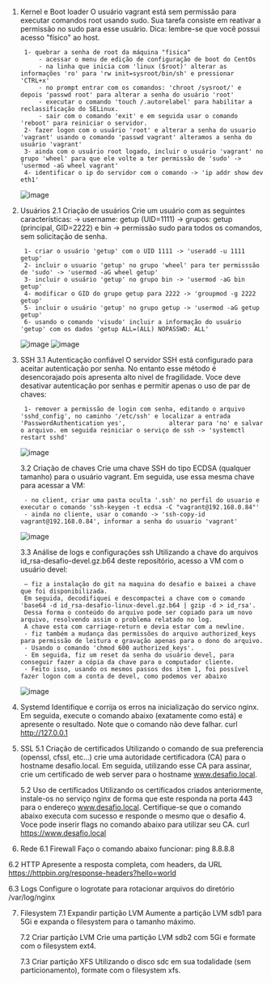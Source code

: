 1. Kernel e Boot loader
	O usuário vagrant está sem permissão para executar comandos root usando sudo. Sua tarefa consiste em reativar a permissão no sudo para esse usuário.
	Dica: lembre-se que você possui acesso "físico" ao host.

		1- quebrar a senha de root da máquina "fisica" 
			- acessar o menu de edição de configuração de boot do CentOs
			- na linha que inicia com 'linux ($root)' alterar as informações 'ro' para 'rw init=sysroot/bin/sh' e pressionar 'CTRL+x'
			- no prompt entrar com os comandos: 'chroot /sysroot/' e depois 'passwd root' para alterar a senha do usuário 'root'
			- executar o comando 'touch /.autorelabel' para habilitar a reclassificação do SELinux.
			- sair com o comando 'exit' e em seguida usar o comando 'reboot' para reiniciar o servidor.
		2- fazer logon com o usuário 'root' e alterar a senha do usuario 'vagrant' usando o comando 'passwd vagrant' alteramos a senha do usuário 'vagrant'
		3- ainda com o usuário root logado, incluir o usuário 'vagrant' no grupo 'wheel' para que ele volte a ter permissão de 'sudo' -> 'usermod -aG wheel vagrant'
		4- identificar o ip do servidor com o comando -> 'ip addr show dev eth1'

	 ![image](https://user-images.githubusercontent.com/109318929/188898147-80f89931-d4d0-4264-9453-268af691af5e.png)

2. Usuários
	2.1 Criação de usuários
	Crie um usuário com as seguintes características:
	     ->	username: getup (UID=1111)
	     ->	grupos: getup (principal, GID=2222) e bin
	     ->	permissão sudo para todos os comandos, sem solicitação de senha.  	             
		     	               	             
		1- criar o usuário 'getup' com o UID 1111 -> 'useradd -u 1111 getup'
		2- incluir o usuario 'getup' no grupo 'wheel' para ter permisssão de 'sudo' -> 'usermod -aG wheel getup'
		3- incluir o usuário 'getup' no grupo bin -> 'usermod -aG bin getup'
		4- modificar o GID do grupo getup para 2222 -> 'groupmod -g 2222 getup'
		5- incluir o usuário 'getup' no grupo getup -> 'usermod -aG getup getup'
		6- usando o comando 'visudo' incluir a informação do usuário 'getup' com os dados 'getup ALL=(ALL) NOPASSWD: ALL'

	![image](https://user-images.githubusercontent.com/109318929/188898632-476f385c-eeb1-43fe-bc94-b8d8bd75ce82.png) ![image](https://user-images.githubusercontent.com/109318929/188898653-07df3e45-2220-4ac1-9ac1-1ca985371cba.png)


3. SSH
	3.1 Autenticação confiável
	O servidor SSH está configurado para aceitar autenticação por senha. No entanto esse método é desencorajado pois apresenta alto nivel de fragilidade.
	Voce deve desativar autenticação por senhas e permitir apenas o uso de par de chaves:
	
		1- remover a permissão de login com senha, editando o arquivo 'sshd_config', no caminho '/etc/ssh' e localizar a entrada 'PasswordAuthentication yes', 			  alterar para 'no' e salvar o arquivo. em seguida reiniciar o serviço de ssh -> 'systemctl restart sshd'
		
	![image](https://user-images.githubusercontent.com/109318929/188900047-a8697d9e-1870-4114-891f-10a65a4ac734.png)

	3.2 Criação de chaves
	Crie uma chave SSH do tipo ECDSA (qualquer tamanho) para o usuário vagrant. Em seguida, use essa mesma chave para acessar a VM:
	
		- no client, criar uma pasta oculta '.ssh' no perfil do usuario e executar o comando 'ssh-keygen -t ecdsa -C "vagrant@192.168.0.84"'
		- ainda no cliente, usar o comando -> 'ssh-copy-id vagrant@192.168.0.84', informar a senha do usuario 'vagrant'
	
	![image](https://user-images.githubusercontent.com/109318929/188900161-53c15c37-9bc5-4a80-bd9f-ae91fd6c5e10.png)

	3.3 Análise de logs e configurações ssh
	Utilizando a chave do arquivos id_rsa-desafio-devel.gz.b64 deste repositório, acesso a VM com o usuário devel:
	
		– fiz a instalação do git na maquina do desafio e baixei a chave que foi disponibilizada. 
		Em seguida, decodifiquei e descompactei a chave com o comando 'base64 -d id_rsa-desafio-linux-devel.gz.b64 | gzip -d > id_rsa'.
		Dessa forma o conteúdo do arquivo pode ser copiado para um novo arquivo, resolvendo assim o problema relatado no log. 
		A chave esta com carriage-return e devia estar com a newline.
		- fiz também a mudança das permissões do arquivo authorized_keys para permissão de leitura e gravação apenas para o dono do arquivo.
		- Usando o comando 'chmod 600 authorized_keys'.
		- Em seguida, fiz um reset da senha do usuário devel, para conseguir fazer a cópia da chave para o computador cliente.
		- Feito isso, usando os mesmos passos dos item 1, foi possível fazer logon com a conta de devel, como podemos ver abaixo
	
	![image](https://user-images.githubusercontent.com/109318929/188900493-e2c4666a-2299-424f-bd62-1712567de897.png)

	

4. Systemd
	Identifique e corrija os erros na inicialização do servico nginx. Em seguida, execute o comando abaixo (exatamente como está) e apresente o resultado. Note que o comando não deve falhar.
	curl http://127.0.0.1
	

5. SSL
	5.1 Criação de certificados
	Utilizando o comando de sua preferencia (openssl, cfssl, etc...) crie uma autoridade certificadora (CA) para o hostname desafio.local. Em seguida, utilizando esse CA para assinar, crie um certificado de web server para o hostname www.desafio.local.


	5.2 Uso de certificados	
	Utilizando os certificados criados anteriormente, instale-os no serviço nginx de forma que este responda na porta 443 para o endereço www.desafio.local. Certifique-se que o comando abaixo executa com sucesso e responde o mesmo que o desafio 4. Voce pode inserir flags no comando abaixo para utilizar seu CA.
	curl https://www.desafio.local


6. Rede
	6.1 Firewall
	Faço o comando abaixo funcionar:
	ping 8.8.8.8


  6.2 HTTP
	Apresente a resposta completa, com headers, da URL https://httpbin.org/response-headers?hello=world

  6.3 Logs
  Configure o logrotate para rotacionar arquivos do diretório /var/log/nginx
	

7. Filesystem
	7.1 Expandir partição LVM
	Aumente a partição LVM sdb1 para 5Gi e expanda o filesystem para o tamanho máximo.
	
	7.2 Criar partição LVM
	Crie uma partição LVM sdb2 com 5Gi e formate com o filesystem ext4.
	
	7.3 Criar partição XFS
	Utilizando o disco sdc em sua todalidade (sem particionamento), formate com o filesystem xfs.
	
